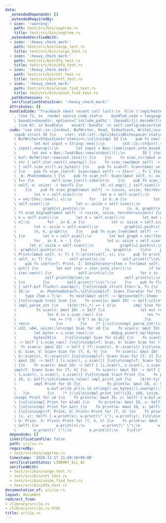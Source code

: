 ```yaml
---
data:
  _extendedDependsOn: []
  _extendedRequiredBy:
  - icon: ':warning:'
    path: test/src/bin/segtree.rs
    title: test/src/bin/segtree.rs
  _extendedVerifiedWith:
  - icon: ':heavy_check_mark:'
    path: test/src/bin/cargo_test.rs
    title: test/src/bin/cargo_test.rs
  - icon: ':heavy_check_mark:'
    path: test/src/bin/dfa_test.rs
    title: test/src/bin/dfa_test.rs
  - icon: ':heavy_check_mark:'
    path: test/src/bin/ntt_test.rs
    title: test/src/bin/ntt_test.rs
  - icon: ':heavy_check_mark:'
    path: test/src/bin/union_find_test.rs
    title: test/src/bin/union_find_test.rs
  _pathExtension: rs
  _verificationStatusIcon: ':heavy_check_mark:'
  attributes: {}
  bundledCode: "Traceback (most recent call last):\n  File \"/opt/hostedtoolcache/Python/3.9.0/x64/lib/python3.9/site-packages/onlinejudge_verify/documentation/build.py\"\
    , line 71, in _render_source_code_stat\n    bundled_code = language.bundle(stat.path,\
    \ basedir=basedir, options={'include_paths': [basedir]}).decode()\n  File \"/opt/hostedtoolcache/Python/3.9.0/x64/lib/python3.9/site-packages/onlinejudge_verify/languages/user_defined.py\"\
    , line 67, in bundle\n    assert 'bundle' in self.config\nAssertionError\n"
  code: "use std::io::{stdout, BufWriter, Read, StdoutLock, Write};\nuse std::marker::PhantomData;\n\
    \npub struct IO {\n    iter: std::str::SplitAsciiWhitespace<'static>,\n    buf:\
    \ BufWriter<StdoutLock<'static>>,\n}\n\nimpl IO {\n    pub fn new() -> Self {\n\
    \        let mut input = String::new();\n        std::io::stdin().read_to_string(&mut\
    \ input).unwrap();\n        let input = Box::leak(input.into_boxed_str());\n \
    \       let out = Box::leak(Box::new(stdout()));\n        IO { iter: input.split_ascii_whitespace(),\
    \ buf: BufWriter::new(out.lock()) }\n    }\n    fn scan_str(&mut self) -> &'static\
    \ str { self.iter.next().unwrap() }\n    fn scan_raw(&mut self) -> &'static [u8]\
    \ { self.scan_str().as_bytes() }\n    pub fn scan<T: Scan>(&mut self) -> T { T::scan(self)\
    \ }\n    pub fn scan_iter<T: Scan>(&mut self) -> Iter<'_, T> { Iter { io: self,\
    \ _m: PhantomData } }\n    pub fn scan_n<T: Scan>(&mut self, n: usize) -> std::iter::Take<Iter<'_,\
    \ T>> {\n        self.scan_iter().take(n)\n    }\n    pub fn scan_vec<T: Scan>(&mut\
    \ self, n: usize) -> Vec<T> {\n        (0..n).map(|_| self.scan()).collect()\n\
    \    }\n    pub fn scan_graph(&mut self) -> (usize, usize, Vec<Vec<usize>>) {\n\
    \        let n = self.scan();\n        let m = self.scan();\n        let mut graph\
    \ = vec![Vec::new(); n];\n        for _ in 0..m {\n            let u: usize =\
    \ self.scan();\n            let v: usize = self.scan();\n            graph[u].push(v);\n\
    \            graph[v].push(u);\n        }\n        (n, m, graph)\n    }\n    pub\
    \ fn scan_digraph(&mut self) -> (usize, usize, Vec<Vec<usize>>) {\n        let\
    \ n = self.scan();\n        let m = self.scan();\n        let mut graph = vec![Vec::new();\
    \ n];\n        for _ in 0..m {\n            let u: usize = self.scan();\n    \
    \        let v: usize = self.scan();\n            graph[u].push(v);\n        }\n\
    \        (n, m, graph)\n    }\n    pub fn scan_tree(&mut self) -> (usize, Vec<Vec<usize>>)\
    \ {\n        let n = self.scan();\n        let mut graph = vec![Vec::new(); n];\n\
    \        for _ in 0..n - 1 {\n            let u: usize = self.scan();\n      \
    \      let v: usize = self.scan();\n            graph[u].push(v);\n          \
    \  graph[v].push(u);\n        }\n        (n, graph)\n    }\n\n    pub fn print<T:\
    \ Print>(&mut self, x: T) { T::print(self, x); }\n    pub fn println<T: Print>(&mut\
    \ self, x: T) {\n        self.print(x);\n        self.print(\"\\n\");\n    }\n\
    \    pub fn iterln<T: Print, I: IntoIterator<Item = T>>(&mut self, iter: I, delim:\
    \ &str) {\n        let mut iter = iter.into_iter();\n        if let Some(v) =\
    \ iter.next() {\n            self.print(v);\n            for v in iter {\n   \
    \             self.print(delim);\n                self.print(v);\n           \
    \ }\n        }\n        self.print(\"\\n\");\n    }\n    pub fn flush(&mut self)\
    \ { self.buf.flush().unwrap(); }\n}\n\npub struct Iter<'a, T> {\n    io: &'a mut\
    \ IO,\n    _m: PhantomData<T>,\n}\n\nimpl<T: Scan> Iterator for Iter<'_, T> {\n\
    \    type Item = T;\n    fn next(&mut self) -> Option<Self::Item> { Some(self.io.scan())\
    \ }\n}\n\npub trait Scan {\n    fn scan(io: &mut IO) -> Self;\n}\n\nmacro_rules!\
    \ impl_parse_int {\n    ($($t:tt),*) => { $(\n        impl Scan for $t {\n   \
    \         fn scan(s: &mut IO) -> Self {\n                let mut res = 0;\n  \
    \              for d in s.scan_raw() {\n                    res *= 10;\n     \
    \               res += (*d - b'0') as $t;\n                }\n               \
    \ res\n            }\n        }\n    )* };\n}\n\nimpl_parse_int!(i32, i64, isize,\
    \ u32, u64, usize);\n\nimpl Scan for u8 {\n    fn scan(s: &mut IO) -> Self {\n\
    \        let bytes = s.scan_raw();\n        debug_assert_eq!(bytes.len(), 1);\n\
    \        bytes[0]\n    }\n}\n\nimpl Scan for &[u8] {\n    fn scan(s: &mut IO)\
    \ -> Self { s.scan_raw() }\n}\n\nimpl<T: Scan, U: Scan> Scan for (T, U) {\n  \
    \  fn scan(s: &mut IO) -> Self { (T::scan(s), U::scan(s)) }\n}\n\nimpl<T: Scan,\
    \ U: Scan, V: Scan> Scan for (T, U, V) {\n    fn scan(s: &mut IO) -> Self { (T::scan(s),\
    \ U::scan(s), V::scan(s)) }\n}\n\nimpl<T: Scan> Scan for [T; 2] {\n    fn scan(s:\
    \ &mut IO) -> Self { [s.scan(), s.scan()] }\n}\n\nimpl<T: Scan> Scan for [T; 3]\
    \ {\n    fn scan(s: &mut IO) -> Self { [s.scan(), s.scan(), s.scan()] }\n}\n\n\
    impl<T: Scan> Scan for [T; 4] {\n    fn scan(s: &mut IO) -> Self { [s.scan(),\
    \ s.scan(), s.scan(), s.scan()] }\n}\n\npub trait Print {\n    fn print(w: &mut\
    \ IO, x: Self);\n}\n\nmacro_rules! impl_print_int {\n    ($($t:ty),*) => { $(\n\
    \        impl Print for $t {\n            fn print(w: &mut IO, x: Self) {\n  \
    \              w.buf.write_all(x.to_string().as_bytes()).unwrap();\n         \
    \   }\n        }\n    )* };\n}\n\nimpl_print_int!(i32, i64, isize, u32, u64, usize);\n\
    \nimpl Print for u8 {\n    fn print(w: &mut IO, x: Self) { w.buf.write_all(&[x]).unwrap();\
    \ }\n}\n\nimpl Print for &[u8] {\n    fn print(w: &mut IO, x: Self) { w.buf.write_all(x).unwrap();\
    \ }\n}\n\nimpl Print for &str {\n    fn print(w: &mut IO, x: Self) { w.print(x.as_bytes());\
    \ }\n}\n\nimpl<T: Print, U: Print> Print for (T, U) {\n    fn print(w: &mut IO,\
    \ (x, y): Self) { w.print(x); w.print(\" \"); w.print(y); }\n}\n\nimpl<T: Print,\
    \ U: Print, V: Print> Print for (T, U, V) {\n    fn print(w: &mut IO, (x, y, z):\
    \ Self) {\n        w.print(x);\n        w.print(\" \");\n        w.print(y);\n\
    \        w.print(\" \");\n        w.print(z);\n    }\n}\n"
  dependsOn: []
  isVerificationFile: false
  path: src/io.rs
  requiredBy:
  - test/src/bin/segtree.rs
  timestamp: '2020-11-17 21:49:18+09:00'
  verificationStatus: LIBRARY_ALL_AC
  verifiedWith:
  - test/src/bin/cargo_test.rs
  - test/src/bin/ntt_test.rs
  - test/src/bin/union_find_test.rs
  - test/src/bin/dfa_test.rs
documentation_of: src/io.rs
layout: document
redirect_from:
- /library/src/io.rs
- /library/src/io.rs.html
title: src/io.rs
---
```


